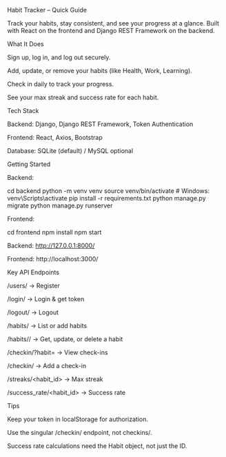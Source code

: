 Habit Tracker – Quick Guide

Track your habits, stay consistent, and see your progress at a glance. Built with React on the frontend and Django REST Framework on the backend.

What It Does

Sign up, log in, and log out securely.

Add, update, or remove your habits (like Health, Work, Learning).

Check in daily to track your progress.

See your max streak and success rate for each habit.

Tech Stack

Backend: Django, Django REST Framework, Token Authentication

Frontend: React, Axios, Bootstrap

Database: SQLite (default) / MySQL optional

Getting Started

Backend:

cd backend
python -m venv venv
source venv/bin/activate   # Windows: venv\Scripts\activate
pip install -r requirements.txt
python manage.py migrate
python manage.py runserver


Frontend:

cd frontend
npm install
npm start


Backend: http://127.0.0.1:8000/

Frontend: http://localhost:3000/

Key API Endpoints

/users/ → Register

/login/ → Login & get token

/logout/ → Logout

/habits/ → List or add habits

/habits/<id>/ → Get, update, or delete a habit

/checkin/?habit=<id> → View check-ins

/checkin/ → Add a check-in

/streaks/<habit_id> → Max streak

/success_rate/<habit_id> → Success rate

Tips

Keep your token in localStorage for authorization.

Use the singular /checkin/ endpoint, not checkins/.

Success rate calculations need the Habit object, not just the ID.
